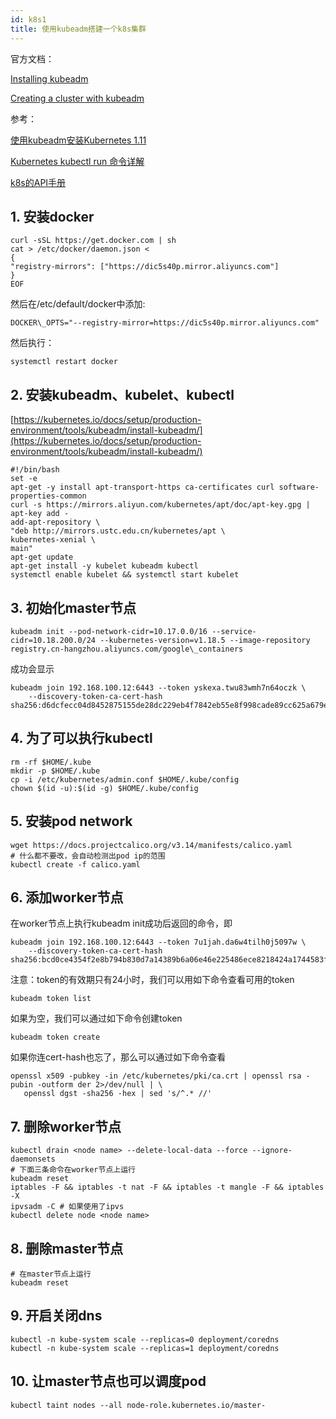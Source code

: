 ```yaml
---
id: k8s1
title: 使用kubeadm搭建一个k8s集群
---
```


官方文档：

[Installing kubeadm](https://kubernetes.io/docs/setup/production-environment/tools/kubeadm/install-kubeadm/)

[Creating a cluster with kubeadm](https://kubernetes.io/docs/setup/production-environment/tools/kubeadm/create-cluster-kubeadm/)

参考：

[使用kubeadm安装Kubernetes 1.11](https://zhuanlan.zhihu.com/p/40931670)

[Kubernetes kubectl run 命令详解](http://docs.kubernetes.org.cn/468.html)

[k8s的API手册](https://godoc.org/k8s.io/api/core/v1#PodStatus)

## 1\. 安装docker

```
curl -sSL https://get.docker.com | sh
cat > /etc/docker/daemon.json <
{
"registry-mirrors": ["https://dic5s40p.mirror.aliyuncs.com"]
}
EOF
```

然后在/etc/default/docker中添加:

```
DOCKER\_OPTS="--registry-mirror=https://dic5s40p.mirror.aliyuncs.com"
```

然后执行：

```
systemctl restart docker
```

## 2\. 安装kubeadm、kubelet、kubectl

[https://kubernetes.io/docs/setup/production-environment/tools/kubeadm/install-kubeadm/](https://kubernetes.io/docs/setup/production-environment/tools/kubeadm/install-kubeadm/)

```
#!/bin/bash
set -e
apt-get -y install apt-transport-https ca-certificates curl software-properties-common
curl -s https://mirrors.aliyun.com/kubernetes/apt/doc/apt-key.gpg | apt-key add -
add-apt-repository \
"deb http://mirrors.ustc.edu.cn/kubernetes/apt \
kubernetes-xenial \
main"
apt-get update
apt-get install -y kubelet kubeadm kubectl
systemctl enable kubelet && systemctl start kubelet
```

## 3\. 初始化master节点

```
kubeadm init --pod-network-cidr=10.17.0.0/16 --service-cidr=10.18.200.0/24 --kubernetes-version=v1.18.5 --image-repository registry.cn-hangzhou.aliyuncs.com/google\_containers
```

成功会显示

```
kubeadm join 192.168.100.12:6443 --token yskexa.twu83wmh7n64oczk \
    --discovery-token-ca-cert-hash sha256:d6dcfecc04d8452875155de28dc229eb4f7842eb55e8f998cade89cc625a679e
```

## 4\. 为了可以执行kubectl

```
rm -rf $HOME/.kube
mkdir -p $HOME/.kube
cp -i /etc/kubernetes/admin.conf $HOME/.kube/config
chown $(id -u):$(id -g) $HOME/.kube/config
```

## 5\. 安装pod network

```
wget https://docs.projectcalico.org/v3.14/manifests/calico.yaml
# 什么都不要改，会自动检测出pod ip的范围
kubectl create -f calico.yaml
```

## 6\. 添加worker节点

在worker节点上执行kubeadm init成功后返回的命令，即

```
kubeadm join 192.168.100.12:6443 --token 7u1jah.da6w4tilh0j5097w \
    --discovery-token-ca-cert-hash sha256:bcd0ce4354f2e8b794b830d7a14389b6a06e46e225486ece8218424a1744583f
```

注意：token的有效期只有24小时，我们可以用如下命令查看可用的token

```
kubeadm token list
```

如果为空，我们可以通过如下命令创建token

```
kubeadm token create
```

如果你连cert-hash也忘了，那么可以通过如下命令查看

```
openssl x509 -pubkey -in /etc/kubernetes/pki/ca.crt | openssl rsa -pubin -outform der 2>/dev/null | \
   openssl dgst -sha256 -hex | sed 's/^.* //'
```

## 7\. 删除worker节点

```
kubectl drain <node name> --delete-local-data --force --ignore-daemonsets
# 下面三条命令在worker节点上运行
kubeadm reset
iptables -F && iptables -t nat -F && iptables -t mangle -F && iptables -X
ipvsadm -C # 如果使用了ipvs
kubectl delete node <node name>
```

## 8\. 删除master节点

```
# 在master节点上运行
kubeadm reset
```

## 9\. 开启关闭dns

```
kubectl -n kube-system scale --replicas=0 deployment/coredns
kubectl -n kube-system scale --replicas=1 deployment/coredns
```

## 10\. 让master节点也可以调度pod

~~~
kubectl taint nodes --all node-role.kubernetes.io/master-
~~~
